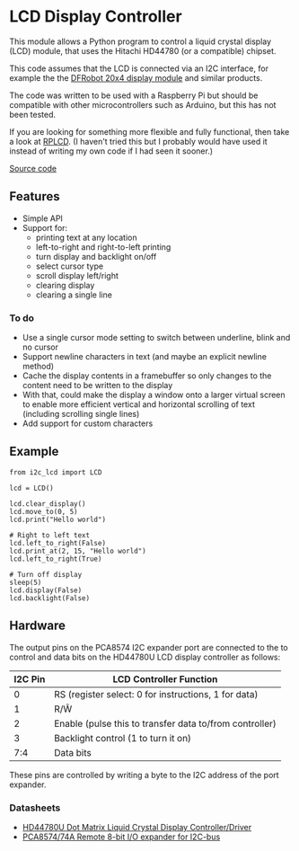 # LCD Display Controller

This module allows a Python program to control a liquid crystal display (LCD)
module, that uses the Hitachi HD44780 (or a compatible) chipset.

This code assumes that the LCD is connected via an I2C interface, for example
the the [DFRobot 20x4 display module](https://www.dfrobot.com/product-590.html)
and similar products.

The code was written to be used with a Raspberry Pi but should be compatible
with other microcontrollers such as Arduino, but this has not been tested.

If you are looking for something more flexible and fully functional, then take a
look at [RPLCD](https://rplcd.readthedocs.io/). (I haven't tried this but I
probably would have used it instead of writing my own code if I had seen it
sooner.)

[Source code](https://github.com/JamesRandom/i2c-lcd-controller)


## Features

* Simple API
* Support for:
  * printing text at any location
  * left-to-right and right-to-left printing
  * turn display and backlight on/off
  * select cursor type
  * scroll display left/right
  * clearing display
  * clearing a single line

### To do

* Use a single cursor mode setting to switch between underline, blink and no
  cursor
* Support newline characters in text (and maybe an explicit newline method)
* Cache the display contents in a framebuffer so only changes to the content
  need to be written to the display
* With that, could make the display a window onto a larger virtual screen to
  enable more efficient vertical and horizontal scrolling of text (including
  scrolling single lines)
* Add support for custom characters


## Example

```{python}
from i2c_lcd import LCD

lcd = LCD()

lcd.clear_display()
lcd.move_to(0, 5)
lcd.print("Hello world")

# Right to left text
lcd.left_to_right(False)
lcd.print_at(2, 15, "Hello world")
lcd.left_to_right(True)

# Turn off display
sleep(5)
lcd.display(False)
lcd.backlight(False)
```

## Hardware

The output pins on the PCA8574 I2C expander port are connected to the to
control and data bits on the HD44780U LCD display controller as follows:

| I2C Pin | LCD Controller Function                                 |
| ------- | ------------------------------------------------------- |
| 0       | RS (register select: 0 for instructions, 1 for data)    |
| 1       | R/Ŵ                                                     |
| 2       | Enable (pulse this to transfer data to/from controller) |
| 3       | Backlight control (1 to turn it on)                     |
| 7:4     | Data bits                                               |

These pins are controlled by writing a byte to the I2C address of the port
expander.

### Datasheets

* [HD44780U Dot Matrix Liquid Crystal Display Controller/Driver](https://cdn-shop.adafruit.com/datasheets/HD44780.pdf)
* [PCA8574/74A Remote 8-bit I/O expander for I2C-bus](https://www.nxp.com/docs/en/data-sheet/PCA8574_PCA8574A.pdf)

